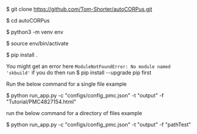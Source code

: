 $ git clone https://github.com/Tom-Shorter/autoCORPus.git

$ cd autoCORPus

$ python3 -m venv env

$ source env/bin/activate

$ pip install .

You might get an error here `ModuleNotFoundError: No module named 'skbuild'` if you do then run $ pip install --upgrade pip first

Run the below command for a single file example

$ python run_app.py -c "configs/config_pmc.json" -t "output" -f "Tutorial/PMC4827154.html" 

run the below command for a directory of files example

$  python run_app.py -c "configs/config_pmc.json" -t "output" -f "pathTest" 


